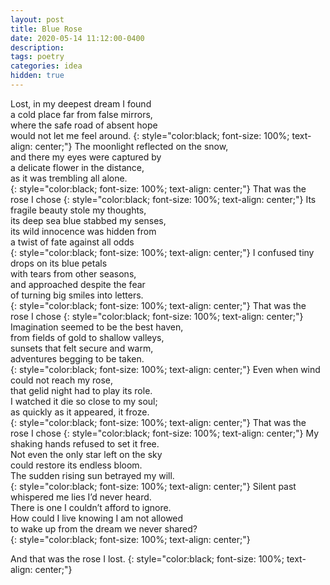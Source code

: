 ```yaml
---
layout: post
title: Blue Rose
date: 2020-05-14 11:12:00-0400
description: 
tags: poetry
categories: idea
hidden: true
---
```


Lost, in my deepest dream I found  
a cold place far from false mirrors,  
where the safe road of absent hope  
would not let me feel around. 
{: style="color:black; font-size: 100%; text-align: center;"} 
The moonlight reflected on the snow,  
and there my eyes were captured by  
a delicate flower in the distance,  
as it was trembling all alone.  
{: style="color:black; font-size: 100%; text-align: center;"} 
That was the rose I chose
{: style="color:black; font-size: 100%; text-align: center;"} 
Its fragile beauty stole my thoughts,  
its deep sea blue stabbed my senses,  
its wild innocence was hidden from  
a twist of fate against all odds  
{: style="color:black; font-size: 100%; text-align: center;"} 
I confused tiny drops on its blue petals  
with tears from other seasons,  
and approached despite the fear  
of turning big smiles into letters.  
{: style="color:black; font-size: 100%; text-align: center;"} 
That was the rose I chose
{: style="color:black; font-size: 100%; text-align: center;"} 
Imagination seemed to be the best haven,  
from fields of gold to shallow valleys,  
sunsets that felt secure and warm,  
adventures begging to be taken.  
{: style="color:black; font-size: 100%; text-align: center;"} 
Even when wind could not reach my rose,  
that gelid night had to play its role.  
I watched it die so close to my soul;  
as quickly as it appeared, it froze.  
{: style="color:black; font-size: 100%; text-align: center;"} 
That was the rose I chose
{: style="color:black; font-size: 100%; text-align: center;"} 
My shaking hands refused to set it free.  
Not even the only star left on the sky  
could restore its endless bloom.  
The sudden rising sun betrayed my will.  
{: style="color:black; font-size: 100%; text-align: center;"} 
Silent past whispered me lies I’d never heard.  
There is one I couldn’t afford to ignore.  
How could I live knowing I am not allowed  
to wake up from the dream we never shared?  
{: style="color:black; font-size: 100%; text-align: center;"} 

And that was the rose I lost.
{: style="color:black; font-size: 100%; text-align: center;"} 